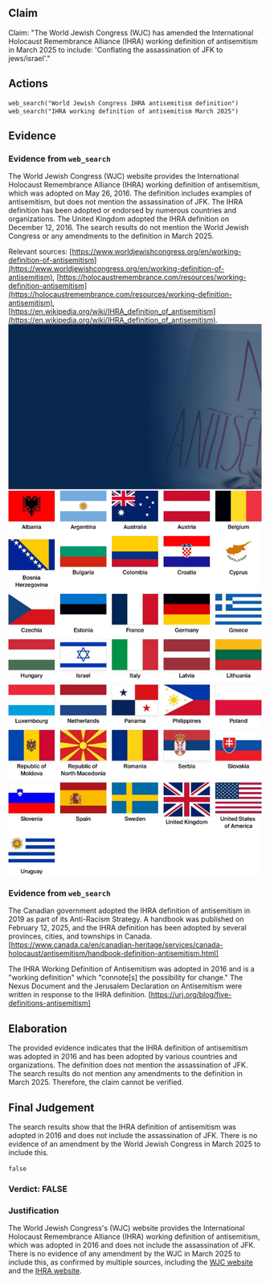 ## Claim
Claim: "The World Jewish Congress (WJC) has amended the International Holocaust Remembrance Alliance (IHRA) working definition of antisemitism in March 2025 to include: 'Conflating the assassination of JFK to jews/israel'."

## Actions
```
web_search("World Jewish Congress IHRA antisemitism definition")
web_search("IHRA working definition of antisemitism March 2025")
```

## Evidence
### Evidence from `web_search`
The World Jewish Congress (WJC) website provides the International Holocaust Remembrance Alliance (IHRA) working definition of antisemitism, which was adopted on May 26, 2016. The definition includes examples of antisemitism, but does not mention the assassination of JFK. The IHRA definition has been adopted or endorsed by numerous countries and organizations. The United Kingdom adopted the IHRA definition on December 12, 2016. The search results do not mention the World Jewish Congress or any amendments to the definition in March 2025.

Relevant sources: [https://www.worldjewishcongress.org/en/working-definition-of-antisemitism](https://www.worldjewishcongress.org/en/working-definition-of-antisemitism), [https://holocaustremembrance.com/resources/working-definition-antisemitism](https://holocaustremembrance.com/resources/working-definition-antisemitism), [https://en.wikipedia.org/wiki/IHRA_definition_of_antisemitism](https://en.wikipedia.org/wiki/IHRA_definition_of_antisemitism).
![image 9323](media/2025-08-30_00-42-1756514528-013773.jpg)
![image 9324](media/2025-08-30_00-42-1756514528-882672.jpg)


### Evidence from `web_search`
The Canadian government adopted the IHRA definition of antisemitism in 2019 as part of its Anti-Racism Strategy. A handbook was published on February 12, 2025, and the IHRA definition has been adopted by several provinces, cities, and townships in Canada. [https://www.canada.ca/en/canadian-heritage/services/canada-holocaust/antisemitism/handbook-definition-antisemitism.html]

The IHRA Working Definition of Antisemitism was adopted in 2016 and is a "working definition" which "connote[s] the possibility for change." The Nexus Document and the Jerusalem Declaration on Antisemitism were written in response to the IHRA definition. [https://urj.org/blog/five-definitions-antisemitism]


## Elaboration
The provided evidence indicates that the IHRA definition of antisemitism was adopted in 2016 and has been adopted by various countries and organizations. The definition does not mention the assassination of JFK. The search results do not mention any amendments to the definition in March 2025. Therefore, the claim cannot be verified.


## Final Judgement
The search results show that the IHRA definition of antisemitism was adopted in 2016 and does not include the assassination of JFK. There is no evidence of an amendment by the World Jewish Congress in March 2025 to include this.

`false`

### Verdict: FALSE

### Justification
The World Jewish Congress's (WJC) website provides the International Holocaust Remembrance Alliance (IHRA) working definition of antisemitism, which was adopted in 2016 and does not include the assassination of JFK. There is no evidence of any amendment by the WJC in March 2025 to include this, as confirmed by multiple sources, including the [WJC website](https://www.worldjewishcongress.org/en/working-definition-of-antisemitism) and the [IHRA website](https://holocaustremembrance.com/resources/working-definition-antisemitism).
